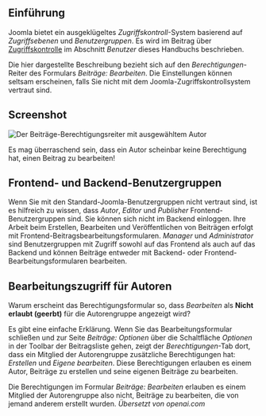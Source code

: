 <!-- Filename: J6.x:Access_Control / Display title: Beitrag: Bearbeiten - Berechtigungen -->

## Einführung

Joomla bietet ein ausgeklügeltes *Zugriffskontroll*-System basierend auf *Zugriffsebenen* und *Benutzergruppen*. Es wird im Beitrag über [Zugriffskontrolle](jdocmanal?article=user/users/access-control) im Abschnitt *Benutzer* dieses Handbuchs beschrieben.

Die hier dargestellte Beschreibung bezieht sich auf den *Berechtigungen*-Reiter des Formulars *Beiträge: Bearbeiten*. Die Einstellungen können seltsam erscheinen, falls Sie nicht mit dem Joomla-Zugriffskontrollsystem vertraut sind.

## Screenshot

![Der Beiträge-Berechtigungsreiter mit ausgewähltem Autor](../../../en/images/articles/articles-edit-permissions-tab.png)

Es mag überraschend sein, dass ein Autor scheinbar keine Berechtigung hat, einen Beitrag zu bearbeiten!

## Frontend- und Backend-Benutzergruppen

Wenn Sie mit den Standard-Joomla-Benutzergruppen nicht vertraut sind, ist es hilfreich zu wissen, dass *Autor*, *Editor* und *Publisher* Frontend-Benutzergruppen sind. Sie können sich nicht im Backend einloggen. Ihre Arbeit beim Erstellen, Bearbeiten und Veröffentlichen von Beiträgen erfolgt mit Frontend-Beitragsbearbeitungsformularen. *Manager* und *Administrator* sind Benutzergruppen mit Zugriff sowohl auf das Frontend als auch auf das Backend und können Beiträge entweder mit Backend- oder Frontend-Bearbeitungsformularen bearbeiten.

## Bearbeitungszugriff für Autoren

Warum erscheint das Berechtigungsformular so, dass *Bearbeiten* als **Nicht erlaubt (geerbt)**
für die Autorengruppe angezeigt wird?

Es gibt eine einfache Erklärung. Wenn Sie das Bearbeitungsformular schließen und zur Seite *Beiträge: Optionen* über die Schaltfläche *Optionen* in der Toolbar der Beitragsliste gehen, zeigt der *Berechtigungen*-Tab dort, dass ein Mitglied der Autorengruppe zusätzliche Berechtigungen hat: *Erstellen* und *Eigene bearbeiten*. Diese Berechtigungen erlauben es einem Autor, Beiträge zu erstellen und seine eigenen Beiträge zu bearbeiten.

Die Berechtigungen im Formular *Beiträge: Bearbeiten* erlauben es einem Mitglied der Autorengruppe also nicht, Beiträge zu bearbeiten, die von jemand anderem erstellt wurden.
*Übersetzt von openai.com*

